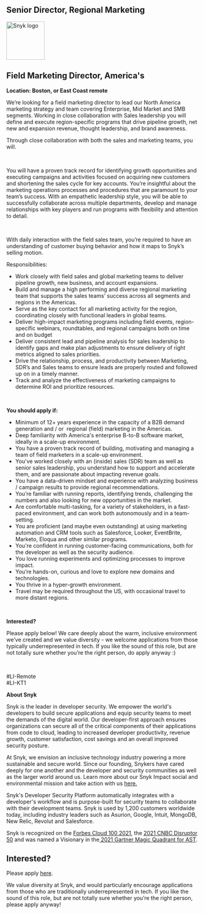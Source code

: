 Senior Director, Regional Marketing
---

<img src="https://res.cloudinary.com/snyk/image/upload/v1537345894/press-kit/brand/logo-black.png" width="100" alt="Snyk logo" />

<h2><strong>Field Marketing Director, America's</strong></h2>
<p><strong>Location: Boston, or East Coast remote</strong></p>
<p><span style="font-weight: 400;">We’re looking for a field marketing director to lead our North America marketing strategy and team covering Enterprise, Mid Market and SMB segments. Working in close collaboration with Sales leadership you will define and execute region-specific programs that drive pipeline growth, net new and expansion revenue, thought leadership, and brand awareness.</span></p>
<p><span style="font-weight: 400;">Through close collaboration with both the sales and marketing teams, you will.&nbsp;</span></p>
<p>&nbsp;</p>
<p><span style="font-weight: 400;">You will have a proven track record for identifying growth opportunities and executing campaigns and activities focused on acquiring new customers and shortening the sales cycle for key accounts. You’re insightful about the marketing operations processes and procedures that are paramount to your team’s success. With an empathetic leadership style, you will be able to successfully collaborate across multiple departments, develop and manage relationships with key players and run programs with flexibility and attention to detail.&nbsp;</span></p>
<p>&nbsp;</p>
<p><span style="font-weight: 400;">With daily interaction with the field sales team, you’re required to have an understanding of customer buying behavior and how it maps to Snyk’s selling motion.&nbsp;</span></p>
<p><span style="font-weight: 400;">Responsibilities:</span></p>
<ul>
<li style="font-weight: 400;"><span style="font-weight: 400;">Work closely with field sales and global marketing teams to deliver pipeline growth, new business, and account expansions.</span></li>
<li style="font-weight: 400;"><span style="font-weight: 400;">Build and manage a high performing and diverse regional marketing team that </span><span style="font-weight: 400;">supports the sales teams’ success across all segments and regions in the Americas.</span></li>
<li style="font-weight: 400;"><span style="font-weight: 400;">Serve as the key contact for all marketing activity for the region, coordinating closely with functional leaders in global teams.</span></li>
<li style="font-weight: 400;"><span style="font-weight: 400;">Deliver high-impact marketing programs including </span><span style="font-weight: 400;">field events, region-specific webinars, roundtables, and regional campaigns</span><span style="font-weight: 400;"> both on time and on budget</span></li>
<li style="font-weight: 400;"><span style="font-weight: 400;">Deliver consistent lead and pipeline analysis for sales leadership to identify gaps and make plan adjustments to ensure delivery of right metrics aligned to sales priorities.</span></li>
<li style="font-weight: 400;"><span style="font-weight: 400;">Drive the relationship, process, and productivity between Marketing, SDR’s and Sales teams to ensure leads are properly routed and followed up on in a timely manner.</span></li>
<li style="font-weight: 400;"><span style="font-weight: 400;">Track and analyze the effectiveness of marketing campaigns to determine ROI and prioritize resources.</span></li>
</ul>
<p>&nbsp;</p>
<p><strong>You should apply if:</strong></p>
<ul>
<li style="font-weight: 400;"><span style="font-weight: 400;">Minimum of 12+ years experience in the capacity of a </span><span style="font-weight: 400;">B2B demand generation and / or&nbsp; regional (field) marketing in the Americas.</span></li>
<li style="font-weight: 400;"><span style="font-weight: 400;">Deep familiarity with America's enterprise B-to-B software market, ideally in a scale-up environment.</span></li>
<li style="font-weight: 400;"><span style="font-weight: 400;">You have a proven track record of building, motivating and managing a team of field marketers in a scale-up environment.</span></li>
<li style="font-weight: 400;"><span style="font-weight: 400;">You’ve worked closely with an (inside) sales (SDR) team as well as senior sales leadership, you understand how to support and accelerate them, and are passionate about impacting revenue goals.</span></li>
<li style="font-weight: 400;"><span style="font-weight: 400;">You have a data-driven mindset and experience with analyzing business / campaign results to provide regional recommendations.&nbsp;</span></li>
<li style="font-weight: 400;"><span style="font-weight: 400;">You’re familiar with running reports, identifying trends, challenging the numbers and also looking for new opportunities in the market.&nbsp;</span></li>
<li style="font-weight: 400;"><span style="font-weight: 400;">Are comfortable multi-tasking, for a variety of stakeholders, in a fast-paced environment, and can work both autonomously and in a team-setting.</span></li>
<li style="font-weight: 400;"><span style="font-weight: 400;">You are proficient (and maybe even outstanding) at using marketing automation and CRM tools such as Salesforce, Looker, EventBrite, Marketo, Eloqua and other similar programs.&nbsp;</span></li>
<li style="font-weight: 400;"><span style="font-weight: 400;">You're confident in running customer-facing communications, both for the developer as well as the security audience.&nbsp;</span></li>
<li style="font-weight: 400;"><span style="font-weight: 400;">You love running experiments and optimizing processes to improve impact.</span></li>
<li style="font-weight: 400;"><span style="font-weight: 400;">You’re hands-on, curious and love to explore new domains and technologies.</span></li>
<li style="font-weight: 400;"><span style="font-weight: 400;">You thrive in a hyper-growth environment.</span></li>
<li style="font-weight: 400;"><span style="font-weight: 400;">Travel may be required throughout the US, with occasional travel to more distant regions.</span></li>
</ul>
<p>&nbsp;</p>
<p><strong>Interested?</strong></p>
<p><span style="font-weight: 400;">Please apply below! We care deeply about the warm, inclusive environment we’ve created and we value diversity - we welcome applications from those typically underrepresented in tech. If you like the sound of this role, but are not totally sure whether you’re the right person, do apply anyway :)</span></p>
<p>&nbsp;</p>
<p><span style="font-weight: 400;">#LI-Remote<br>#LI-KT1</span></p><div class="content-conclusion"><p><strong>About Snyk</strong></p>
<p><span style="font-weight: 400;">Snyk is the leader in developer security. We empower the world's developers to build secure applications and equip security teams to meet the demands of the digital world. Our developer-first approach ensures organizations can secure all of the critical components of their applications from code to cloud, leading to increased developer productivity, revenue growth, customer satisfaction, cost savings and an overall improved security posture.&nbsp;</span></p>
<p><span style="font-weight: 400;">At Snyk, we envision an inclusive technology industry powering a more sustainable and secure world.</span> <span style="font-weight: 400;">Since our founding, Snykers have cared deeply for one another and the developer and security communities as well as the larger world around us. Learn more about our Snyk Impact social and environmental mission and take action with us </span><a href="https://snyk.io/about/snyk-impact/"><span style="font-weight: 400;">here.</span></a></p>
<p><span style="font-weight: 400;">Snyk's Developer Security Platform automatically integrates with a developer's workflow and is purpose-built for security teams to collaborate with their development teams. Snyk is used by 1,200 customers worldwide today, including industry leaders such as Asurion, Google, Intuit, MongoDB, New Relic, Revolut and Salesforce.</span></p>
<p><span style="font-weight: 400;">Snyk is recognized on the </span><a href="https://www.forbes.com/cloud100/#6f24b5ba5f94"><span style="font-weight: 400;">Forbes Cloud 100 2021</span></a><span style="font-weight: 400;">, the </span><a href="https://www.cnbc.com/2021/05/25/these-are-the-2021-cnbc-disruptor-50-companies.html"><span style="font-weight: 400;">2021 CNBC Disruptor 50</span></a><span style="font-weight: 400;"> and was named a Visionary in the</span><a href="https://snyk.io/blog/snyk-visionary-2021-gartner-magic-quadrant-for-ast/"><span style="font-weight: 400;"> 2021 Gartner Magic Quadrant for AST</span></a><span style="font-weight: 400;">.</span></p></div>

Interested?
---

Please apply [here](https://boards.greenhouse.io/snyk/jobs/6296090002#app).

We value diversity at Snyk, and would particularly encourage applications from those who are traditionally underrepresented in tech.
If you like the sound of this role, but are not totally sure whether you’re the right person, please apply anyway!
